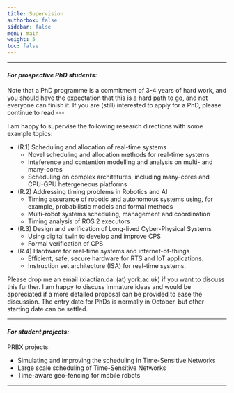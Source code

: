 ```yaml
---
title: Supervision
authorbox: false
sidebar: false
menu: main
weight: 5
toc: false
---
```


---

#### *For prospective PhD students:*

Note that a PhD programme is a commitment of 3-4 years of hard work, and you should have the expectation that this is a hard path to go, and not everyone can finish it. If you are (still) interested to apply for a PhD, please continue to read ---

I am happy to supervise the following research directions with some example topics:

- (R.1) Scheduling and allocation of real-time systems
    - Novel scheduling and allocation methods for real-time systems
    - Inteference and contention modelling and analysis on multi- and many-cores
    - Scheduling on complex architetures, including many-cores and CPU-GPU hetergeneous platforms
- (R.2) Addressing timing problems in Robotics and AI
    - Timing assurance of robotic and autonomous systems using, for example, probabilistic models and formal methods
    - Multi-robot systems scheduling, management and coordination
    - Timing analysis of ROS 2 executors
- (R.3) Design and verification of Long-lived Cyber-Physical Systems
    - Using digital twin to develop and improve CPS
    - Formal verification of CPS
- (R.4) Hardware for real-time systems and internet-of-things
    - Efficient, safe, secure hardware for RTS and IoT applications.
    - Instruction set architecture (ISA) for real-time systems.

Please drop me an email (xiaotian.dai (at) york.ac.uk) if you want to discuss this further. I am happy to discuss immature ideas and would be appreciated if a more detailed proposal can be provided to ease the discussion. The entry date for PhDs is normally in October, but other starting date can be settled.

---

#### *For student projects:*

PRBX projects:
- Simulating and improving the scheduling in Time-Sensitive Networks
- Large scale scheduling of Time-Sensitive Networks
- Time-aware geo-fencing for mobile robots


---
